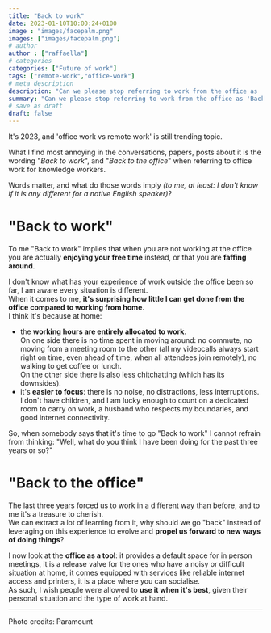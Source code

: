 ```yaml
---
title: "Back to work"
date: 2023-01-10T10:00:24+0100
image : "images/facepalm.png"
images: ["images/facepalm.png"]
# author
author : ["raffaella"]
# categories
categories: ["Future of work"]
tags: ["remote-work","office-work"]
# meta description
description: "Can we please stop referring to work from the office as 'Back to work'?"
summary: "Can we please stop referring to work from the office as 'Back to work'?"
# save as draft
draft: false
---
```

It's 2023, and 'office work vs remote work' is still trending topic.

What I find most annoying in the conversations, papers, posts about it is the wording "*Back to work*", and "*Back to the office*" when referring to office work for knowledge workers.

Words matter, and what do those words imply *(to me, at least: I don't know if it is any different for a native English speaker)*? 

# "Back to work"

To me "Back to work" implies that when you are not working at the office you are actually **enjoying your free time** instead, or that you are **faffing around**. 

I don't know what has your experience of work outside the office been so far, I am aware every situation is different.<br>
When it comes to me, **it's surprising how little I can get done from the office compared to working from home**.<br>
I think it's because at home:

* the **working hours are entirely allocated to work**.<br>
On one side there is no time spent in moving around: no commute, no moving from a meeting room to the other (all my videocalls always start right on time, even ahead of time, when all attendees join remotely), no walking to get coffee or lunch.<br>
On the other side there is also less chitchatting (which has its downsides).
* it's **easier to focus**: there is no noise, no distractions, less interruptions. I don't have children, and I am lucky enough to count on a dedicated room to carry on work, a husband who respects my boundaries, and good internet connectivity.

So, when somebody says that it's time to go "Back to work" I cannot refrain from thinking: "Well, what do you think I have been doing for the past three years or so?"

# "Back to the office"

The last three years forced us to work in a different way than before, and to me it's a treasure to cherish.<br>
We can extract a lot of learning from it, why should we go "back" instead of leveraging on this experience to evolve and **propel us forward to new ways of doing things**?

I now look at the **office as a tool**: it provides a default space for in person meetings, it is a release valve for the ones who have a noisy or difficult situation at home, it comes equipped with services like reliable internet access and printers, it is a place where you can socialise.<br>
As such, I wish people were allowed to **use it when it's best**, given their personal situation and the type of work at hand.

---
Photo credits: Paramount